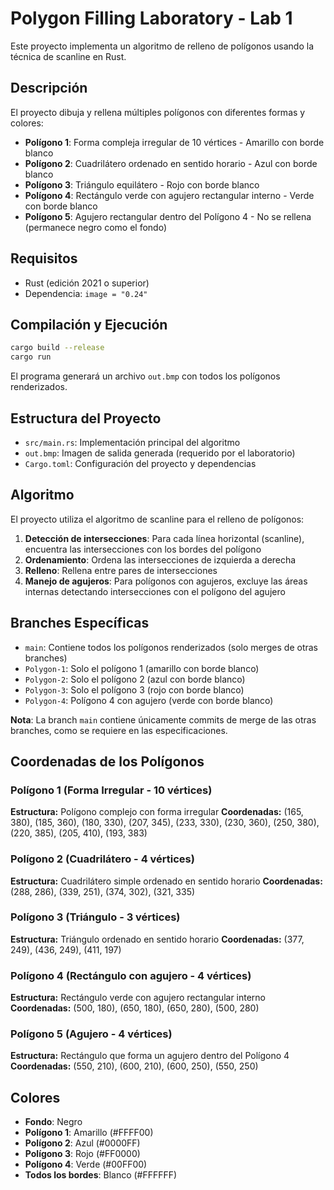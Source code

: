 # Polygon Filling Laboratory - Lab 1

Este proyecto implementa un algoritmo de relleno de polígonos usando la técnica de scanline en Rust.

## Descripción

El proyecto dibuja y rellena múltiples polígonos con diferentes formas y colores:

- **Polígono 1**: Forma compleja irregular de 10 vértices - Amarillo con borde blanco
- **Polígono 2**: Cuadrilátero ordenado en sentido horario - Azul con borde blanco  
- **Polígono 3**: Triángulo equilátero - Rojo con borde blanco
- **Polígono 4**: Rectángulo verde con agujero rectangular interno - Verde con borde blanco
- **Polígono 5**: Agujero rectangular dentro del Polígono 4 - No se rellena (permanece negro como el fondo)

## Requisitos

- Rust (edición 2021 o superior)
- Dependencia: `image = "0.24"`

## Compilación y Ejecución

```bash
cargo build --release
cargo run
```

El programa generará un archivo `out.bmp` con todos los polígonos renderizados.

## Estructura del Proyecto

- `src/main.rs`: Implementación principal del algoritmo
- `out.bmp`: Imagen de salida generada (requerido por el laboratorio)
- `Cargo.toml`: Configuración del proyecto y dependencias

## Algoritmo

El proyecto utiliza el algoritmo de scanline para el relleno de polígonos:

1. **Detección de intersecciones**: Para cada línea horizontal (scanline), encuentra las intersecciones con los bordes del polígono
2. **Ordenamiento**: Ordena las intersecciones de izquierda a derecha
3. **Relleno**: Rellena entre pares de intersecciones
4. **Manejo de agujeros**: Para polígonos con agujeros, excluye las áreas internas detectando intersecciones con el polígono del agujero

## Branches Específicas

- `main`: Contiene todos los polígonos renderizados (solo merges de otras branches)
- `Polygon-1`: Solo el polígono 1 (amarillo con borde blanco)
- `Polygon-2`: Solo el polígono 2 (azul con borde blanco)
- `Polygon-3`: Solo el polígono 3 (rojo con borde blanco)  
- `Polygon-4`: Polígono 4 con agujero (verde con borde blanco)

**Nota**: La branch `main` contiene únicamente commits de merge de las otras branches, como se requiere en las especificaciones.

## Coordenadas de los Polígonos

### Polígono 1 (Forma Irregular - 10 vértices)
**Estructura:** Polígono complejo con forma irregular
**Coordenadas:** (165, 380), (185, 360), (180, 330), (207, 345), (233, 330), (230, 360), (250, 380), (220, 385), (205, 410), (193, 383)

### Polígono 2 (Cuadrilátero - 4 vértices)
**Estructura:** Cuadrilátero simple ordenado en sentido horario
**Coordenadas:** (288, 286), (339, 251), (374, 302), (321, 335)

### Polígono 3 (Triángulo - 3 vértices)
**Estructura:** Triángulo ordenado en sentido horario
**Coordenadas:** (377, 249), (436, 249), (411, 197)

### Polígono 4 (Rectángulo con agujero - 4 vértices)
**Estructura:** Rectángulo verde con agujero rectangular interno
**Coordenadas:** (500, 180), (650, 180), (650, 280), (500, 280)

### Polígono 5 (Agujero - 4 vértices)
**Estructura:** Rectángulo que forma un agujero dentro del Polígono 4
**Coordenadas:** (550, 210), (600, 210), (600, 250), (550, 250)

## Colores

- **Fondo**: Negro
- **Polígono 1**: Amarillo (#FFFF00)
- **Polígono 2**: Azul (#0000FF)
- **Polígono 3**: Rojo (#FF0000)
- **Polígono 4**: Verde (#00FF00)
- **Todos los bordes**: Blanco (#FFFFFF)
